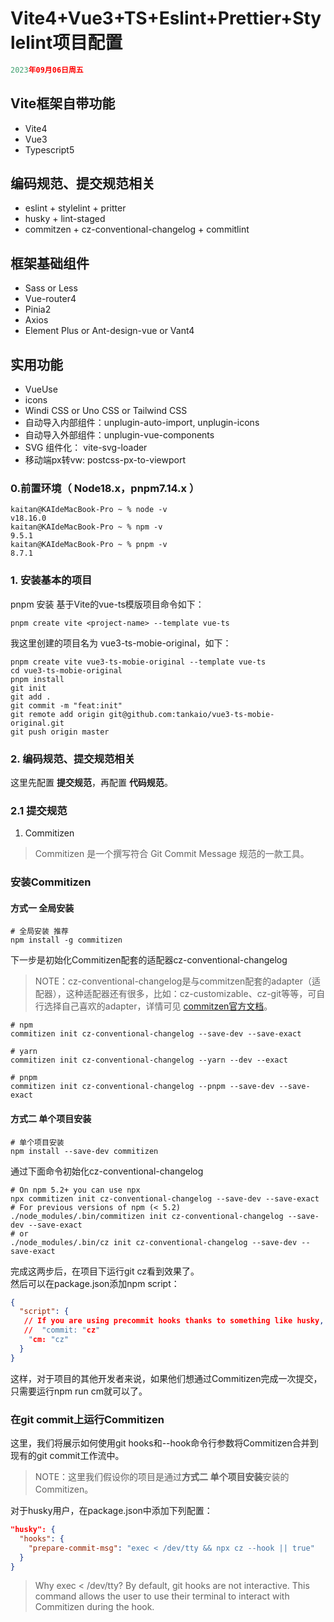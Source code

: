 # Vite4+Vue3+TS+Eslint+Prettier+Stylelint项目配置
```js
2023年09月06日周五
```
## Vite框架自带功能
- Vite4
- Vue3
- Typescript5

## 编码规范、提交规范相关
- eslint + stylelint + pritter
- husky + lint-staged
- commitzen + cz-conventional-changelog + commitlint

## 框架基础组件
- Sass or Less
- Vue-router4
- Pinia2
- Axios
- Element Plus or Ant-design-vue or Vant4

## 实用功能
- VueUse
- icons
- Windi CSS or Uno CSS or Tailwind CSS
- 自动导入内部组件：unplugin-auto-import, unplugin-icons
- 自动导入外部组件：unplugin-vue-components
- SVG 组件化： vite-svg-loader
- 移动端px转vw: postcss-px-to-viewport

### 0.前置环境（ Node18.x，pnpm7.14.x ）
```shell
kaitan@KAIdeMacBook-Pro ~ % node -v
v18.16.0
kaitan@KAIdeMacBook-Pro ~ % npm -v
9.5.1
kaitan@KAIdeMacBook-Pro ~ % pnpm -v
8.7.1
```

### 1. 安装基本的项目
pnpm 安装 基于Vite的vue-ts模版项目命令如下：
```shell
pnpm create vite <project-name> --template vue-ts
```
我这里创建的项目名为 vue3-ts-mobie-original，如下：
```shell
pnpm create vite vue3-ts-mobie-original --template vue-ts
cd vue3-ts-mobie-original
pnpm install
git init
git add .
git commit -m "feat:init"
git remote add origin git@github.com:tankaio/vue3-ts-mobie-original.git
git push origin master
```

### 2. 编码规范、提交规范相关
这里先配置 **提交规范**，再配置 **代码规范**。

### 2.1 提交规范
1. Commitizen
> Commitizen 是一个撰写符合 Git Commit Message 规范的一款工具。

### 安装Commitizen
#### 方式一 全局安装
```shell
# 全局安装 推荐
npm install -g commitizen
```
下一步是初始化Commitizen配套的适配器cz-conventional-changelog

> NOTE：cz-conventional-changelog是与commitzen配套的adapter（适配器），这种适配器还有很多，比如：cz-customizable、cz-git等等，可自行选择自己喜欢的adapter，详情可见 [commitzen官方文档](https://www.npmjs.com/package/commitizen)。

```shell
# npm
commitizen init cz-conventional-changelog --save-dev --save-exact

# yarn
commitizen init cz-conventional-changelog --yarn --dev --exact

# pnpm
commitizen init cz-conventional-changelog --pnpm --save-dev --save-exact
```
#### 方式二 单个项目安装
```shell
# 单个项目安装
npm install --save-dev commitizen
```
通过下面命令初始化cz-conventional-changelog
```shell
# On npm 5.2+ you can use npx
npx commitizen init cz-conventional-changelog --save-dev --save-exact
# For previous versions of npm (< 5.2)
./node_modules/.bin/commitizen init cz-conventional-changelog --save-dev --save-exact
# or
./node_modules/.bin/cz init cz-conventional-changelog --save-dev --save-exact
```
完成这两步后，在项目下运行git cz看到效果了。  
然后可以在package.json添加npm script：
```json
{
  "script": {
   // If you are using precommit hooks thanks to something like husky, you will need to name your script something other than "commit" (e.g. "cm": "cz"). 
   //  "commit: "cz" 
    "cm: "cz"
  }
}
```
这样，对于项目的其他开发者来说，如果他们想通过Commitizen完成一次提交，只需要运行npm run cm就可以了。

### 在git commit上运行Commitizen
这里，我们将展示如何使用git hooks和--hook命令行参数将Commitizen合并到现有的git commit工作流中。

> NOTE：这里我们假设你的项目是通过**方式二 单个项目安装**安装的Commitizen。

对于husky用户，在package.json中添加下列配置：
```json
"husky": {
  "hooks": {
    "prepare-commit-msg": "exec < /dev/tty && npx cz --hook || true"
  }
}
```
> Why exec < /dev/tty? By default, git hooks are not interactive. This command allows the user to use their terminal to interact with Commitizen during the hook.